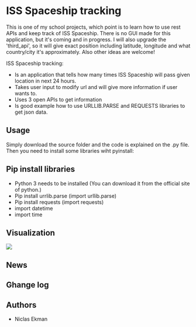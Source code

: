 # ISS Spaceship tracking

This is one of my school projects, which point is to learn how to use rest APIs and keep track of ISS Spaceship. There is no GUI made for this application, but it's coming and in progress.
I will also upgrade the 'third_api', so it will give exact position including latitude, longitude and what country/city it's approximately. Also other ideas are welcome!

ISS Spaceship tracking:

* Is an application that tells how many times ISS Spaceship will pass given location in next 24 hours.
* Takes user input to modify url and will give more information if user wants to.
* Uses 3 open APIs to get information
* Is good example how to use URLLIB.PARSE and REQUESTS libraries to get json data.

## Usage

Simply download the source folder and the code is explained on the .py file.
Then you need to install some libraries wiht pyinstall:

## Pip install libraries
* Python 3 needs to be installed (You can download it from the official site of python.)
* Pip install urrlib.parse (import urllib.parse)
* Pip install requests (import requests)
* import datetime
* import time

## Visualization
![](Images/Pic1)

## News


## Ghange log

## Authors
* Niclas Ekman
